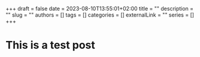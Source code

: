 +++
draft = false
date = 2023-08-10T13:55:01+02:00
title = ""
description = ""
slug = ""
authors = []
tags = []
categories = []
externalLink = ""
series = []
+++

# This is a test post
